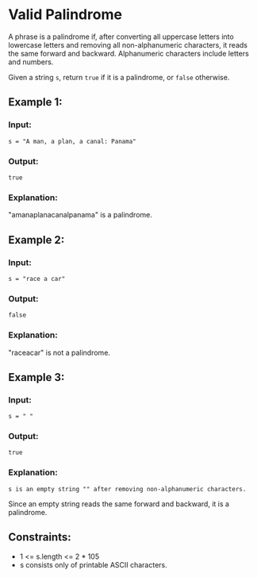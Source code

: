 # Valid Palindrome
A phrase is a palindrome if, after converting all uppercase letters into lowercase letters and removing all non-alphanumeric characters, it reads the same forward and backward. Alphanumeric characters include letters and numbers.

Given a string ```s```, return ```true``` if it is a palindrome, or ```false``` otherwise.


## Example 1:
### Input: 
```s = "A man, a plan, a canal: Panama"```
### Output: 
```true```
### Explanation: 
"amanaplanacanalpanama" is a palindrome.

## Example 2:
### Input: 
```s = "race a car"```
### Output: 
```false```
### Explanation: 
"raceacar" is not a palindrome.

## Example 3:
### Input: 
```s = " "```
### Output: 
```true```
### Explanation: 
```s is an empty string "" after removing non-alphanumeric characters.```

Since an empty string reads the same forward and backward, it is a palindrome.

## Constraints:

- 1 <= s.length <= 2 * 105
- s consists only of printable ASCII characters.
